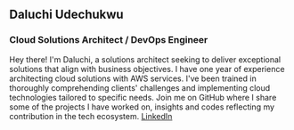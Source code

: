 ## Daluchi Udechukwu
### Cloud Solutions Architect / DevOps Engineer
Hey there! I'm Daluchi, a solutions architect seeking to deliver exceptional solutions that align with business objectives. I have one year of experience architecting cloud solutions with AWS services. I've been trained in thoroughly comprehending clients' challenges and implementing cloud technologies tailored to specific needs. Join me on GitHub where I share some of the projects I have worked on, insights and codes reflecting my contribution in the tech ecosystem.
[LinkedIn](https://www.linkedin.com/in/daluchi-udechukwu/)
